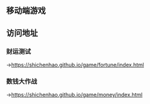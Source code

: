 ## 移动端游戏

## 访问地址

### 财运测试
->https://shichenhao.github.io/game/fortune/index.html


### 数钱大作战
->https://shichenhao.github.io/game/money/index.html

